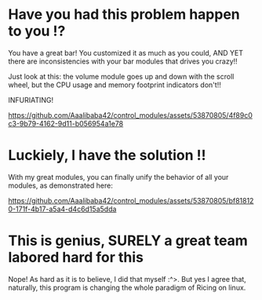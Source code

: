 Have you had this problem happen to you !?
==========================================

You have a great bar! You customized it as much as you could, AND YET there are inconsistencies with your bar modules that drives you crazy!!

Just look at this: the volume module goes up and down with the scroll wheel, but the CPU usage and memory footprint indicators don't!!

INFURIATING!

https://github.com/Aaalibaba42/control_modules/assets/53870805/4f89c0c3-9b79-4162-9d11-b056954a1e78

Luckiely, I have the solution !!
================================

With my great modules, you can finally unify the behavior of all your modules, as demonstrated here:

https://github.com/Aaalibaba42/control_modules/assets/53870805/bf818120-171f-4b17-a5a4-d4c6d15a5dda

This is genius, SURELY a great team labored hard for this
=========================================================

Nope! As hard as it is to believe, I did that myself :^>. But yes I agree that, naturally, this program is changing the whole paradigm of Ricing on linux.
